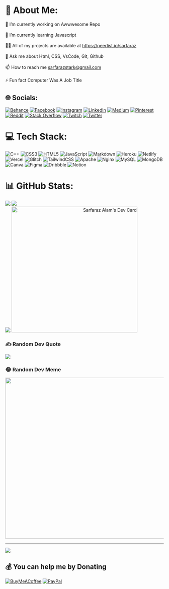 # 💫 About Me:
🔭 I’m currently working on Awwwesome Repo<br><br>🌱 I’m currently learning Javascript<br><br>👨‍💻 All of my projects are available at https://peerlist.io/sarfaraz<br><br>💬 Ask me about Html, CSS, VsCode, Git, Github<br><br>📫 How to reach me sarfarazstark@gmail.com<br><br>⚡ Fun fact Computer Was A Job Title


## 🌐 Socials:
[![Behance](https://img.shields.io/badge/Behance-1769ff?logo=behance&logoColor=white)](https://behance.net/sarfarazstark) [![Facebook](https://img.shields.io/badge/Facebook-%231877F2.svg?logo=Facebook&logoColor=white)](https://facebook.com/mesarfarazstark) [![Instagram](https://img.shields.io/badge/Instagram-%23E4405F.svg?logo=Instagram&logoColor=white)](https://instagram.com/sarfarazstark) [![LinkedIn](https://img.shields.io/badge/LinkedIn-%230077B5.svg?logo=linkedin&logoColor=white)](https://linkedin.com/in/sarfarazstark) [![Medium](https://img.shields.io/badge/Medium-12100E?logo=medium&logoColor=white)](https://medium.com/@sarfarazstark) [![Pinterest](https://img.shields.io/badge/Pinterest-%23E60023.svg?logo=Pinterest&logoColor=white)](https://pinterest.com/sarfarazstark) [![Reddit](https://img.shields.io/badge/Reddit-%23FF4500.svg?logo=Reddit&logoColor=white)](https://reddit.com/user/sarfarazstark) [![Stack Overflow](https://img.shields.io/badge/-Stackoverflow-FE7A16?logo=stack-overflow&logoColor=white)](https://stackoverflow.com/users/16217966) [![Twitch](https://img.shields.io/badge/Twitch-%239146FF.svg?logo=Twitch&logoColor=white)](https://twitch.tv/sarfarazstark) [![Twitter](https://img.shields.io/badge/Twitter-%231DA1F2.svg?logo=Twitter&logoColor=white)](https://twitter.com/sarfarazstark) 

# 💻 Tech Stack:
![C++](https://img.shields.io/badge/c++-%2300599C.svg?style=for-the-badge&logo=c%2B%2B&logoColor=white) ![CSS3](https://img.shields.io/badge/css3-%231572B6.svg?style=for-the-badge&logo=css3&logoColor=white) ![HTML5](https://img.shields.io/badge/html5-%23E34F26.svg?style=for-the-badge&logo=html5&logoColor=white) ![JavaScript](https://img.shields.io/badge/javascript-%23323330.svg?style=for-the-badge&logo=javascript&logoColor=%23F7DF1E) ![Markdown](https://img.shields.io/badge/markdown-%23000000.svg?style=for-the-badge&logo=markdown&logoColor=white) ![Heroku](https://img.shields.io/badge/heroku-%23430098.svg?style=for-the-badge&logo=heroku&logoColor=white) ![Netlify](https://img.shields.io/badge/netlify-%23000000.svg?style=for-the-badge&logo=netlify&logoColor=#00C7B7) ![Vercel](https://img.shields.io/badge/vercel-%23000000.svg?style=for-the-badge&logo=vercel&logoColor=white) ![Glitch](https://img.shields.io/badge/glitch-%233333FF.svg?style=for-the-badge&logo=glitch&logoColor=white) ![TailwindCSS](https://img.shields.io/badge/tailwindcss-%2338B2AC.svg?style=for-the-badge&logo=tailwind-css&logoColor=white) ![Apache](https://img.shields.io/badge/apache-%23D42029.svg?style=for-the-badge&logo=apache&logoColor=white) ![Nginx](https://img.shields.io/badge/nginx-%23009639.svg?style=for-the-badge&logo=nginx&logoColor=white) ![MySQL](https://img.shields.io/badge/mysql-%2300f.svg?style=for-the-badge&logo=mysql&logoColor=white) ![MongoDB](https://img.shields.io/badge/MongoDB-%234ea94b.svg?style=for-the-badge&logo=mongodb&logoColor=white) ![Canva](https://img.shields.io/badge/Canva-%2300C4CC.svg?style=for-the-badge&logo=Canva&logoColor=white) 	![Figma](https://img.shields.io/badge/figma-%23F24E1E.svg?style=for-the-badge&logo=figma&logoColor=white) ![Dribbble](https://img.shields.io/badge/Dribbble-EA4C89?style=for-the-badge&logo=dribbble&logoColor=white) ![Notion](https://img.shields.io/badge/Notion-%23000000.svg?style=for-the-badge&logo=notion&logoColor=white)
# 📊 GitHub Stats:
![](https://github-readme-stats.vercel.app/api?username=sarfarazstark&theme=dark&hide_border=true&include_all_commits=true&count_private=true)
![](https://github-readme-streak-stats.herokuapp.com/?user=sarfarazstark&theme=dark&hide_border=true)<br/>
![](https://github-readme-stats.vercel.app/api/top-langs/?username=sarfarazstark&theme=dark&hide_border=true&include_all_commits=true&count_private=true&layout=compact)
<a align="right" href="https://app.daily.dev/sarfarazstark"><img src="https://api.daily.dev/devcards/8de79698b9f1463bbaf5a6e46dc28574.png?r=9e7" width="400" alt="Sarfaraz Alam's Dev Card"/></a>

### ✍️ Random Dev Quote
![](https://quotes-github-readme.vercel.app/api?type=horizontal&theme=dark)

### 😂 Random Dev Meme
<img src="https://random-memer.herokuapp.com/" width="512px"/>

---

![](https://visitcount.itsvg.in/api?id=sarfarazstark&icon=9&color=12)

  ## 💰 You can help me by Donating
  [![BuyMeACoffee](https://img.shields.io/badge/Buy%20Me%20a%20Coffee-ffdd00?style=for-the-badge&logo=buy-me-a-coffee&logoColor=black)](https://buymeacoffee.com/sarfarazstark) [![PayPal](https://img.shields.io/badge/PayPal-00457C?style=for-the-badge&logo=paypal&logoColor=white)](https://paypal.me/sarfarazstark) 

  <!-- Proudly created with GPRM ( https://gprm.itsvg.in ) -->
  
